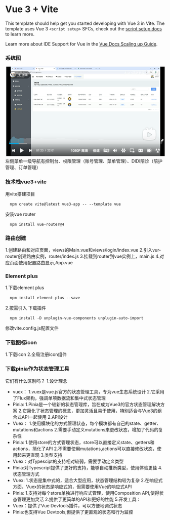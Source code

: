 # Vue 3 + Vite

This template should help get you started developing with Vue 3 in Vite. The template uses Vue 3 `<script setup>` SFCs, check out the [script setup docs](https://v3.vuejs.org/api/sfc-script-setup.html#sfc-script-setup) to learn more.

Learn more about IDE Support for Vue in the [Vue Docs Scaling up Guide](https://vuejs.org/guide/scaling-up/tooling.html#ide-support).

### 系统图
![alt text](image.png)
左侧菜单一级导航有控制台、权限管理（账号管理、菜单管理）、DIDI陪诊（陪护管理、订单管理）
### 技术栈vue3+vite
用vite搭建项目
``` 
  npm create vite@latest vue3-app -- --template vue
```
安装vue router
```
  npm install vue-router@4
```
### 路由创建
1.创建路由和对应页面，views的Main.vue和views/login/index.vue
2.引入vur-router创建路由实例，router/index.js
3.挂载到router到vue实例上，main.js
4.对应页面使用<RouterView />配置路由显示,App.vue

### Element plus
1.下载element plus
```
  npm install element-plus --save
```
2.按需引入
下载插件
```
  npm install -D unplugin-vue-components unplugin-auto-import
```
修改vite.config.js配置文件

### 下载图标icon
1.下载icon
2.全局注册icon组件

### 下载pinia作为状态管理工具
它们有什么区别吗？
1.设计理念
- vuex：
  1.vuex是vue.js官方的状态管理工具，专为vue生态系统设计
  2.它采用了Flux架构，强调单项数据流和集中式状态管理
- Pinia:
  1.Pinia是一个较新的状态管理库，旨在成为Vue3的官方状态管理解决方案
  2.它简化了状态管理的概念，更加灵活且易于使用，特别适合与Vue3的组合式API一起使用
2.API设计
- Vuex：
  1.使用模块化的方式管理状态，每个模块都有自己的state、getter、mutations和actions
  2.需要手动定义mutations来更改状态，增加了代码的复杂性
- Pinia:
  1.使用store的方式管理状态，store可以直接定义state、getters和actions，简化了API
  2.不需要使用mutations,actions可以直接修改状态，使用起来更直观
3.类型支持
- Vuex：对Typescipt的支持相对较弱，需要手动定义类型
- Pinia:对Typescript提供了更好的支持，能够自动推断类型，使用体验更佳
4.状态管理方式
- Vuex:
  1.状态是集中式的，适合大型应用，状态管理结构较为复杂
  2.在响应式方面，Vuex的状态是响应式的，但需要使用Vue的响应式API
- Pinia:
  1.支持对每个store单独进行响应式管理，使用Composition API,使得状态管理更加灵活
  2.提供了更简单的API和更好的性能
5.开发工具：
- Vuex：提供了Vue Devtools插件，可以方便地调试状态
- Pinia:也支持Vue Devtools,但提供了更直观的状态和行为监控





